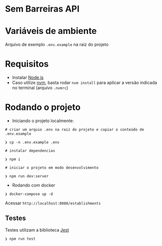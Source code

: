 # Sem Barreiras API

# Variáveis de ambiente

Arquivo de exemplo `.env.example` na raiz do projeto

# Requisitos

- Instalar [Node.js](https://nodejs.org/en/)
- Caso utilize [nvm](https://github.com/nvm-sh/nvm), basta rodar `nvm install` para aplicar a versão indicada no terminal (arquivo `.nvmrc`)

# Rodando o projeto

- Iniciando o projeto localmente:

```
# criar um arquio .env na raiz do projeto e copiar o conteúdo de .env.example

❯ cp -n .env.example .env

# instalar dependencias

❯ npm i

# iniciar o projeto em modo desenvolvimento

❯ npm run dev:server
```

- Rodando com docker

```
❯ docker-compose up -d
```

Acessar `http://localhost:8080/establishments`

##

## Testes

Testes utilizam a biblioteca [Jest](https://jestjs.io/pt-BR/)

```
❯ npm run test

```
